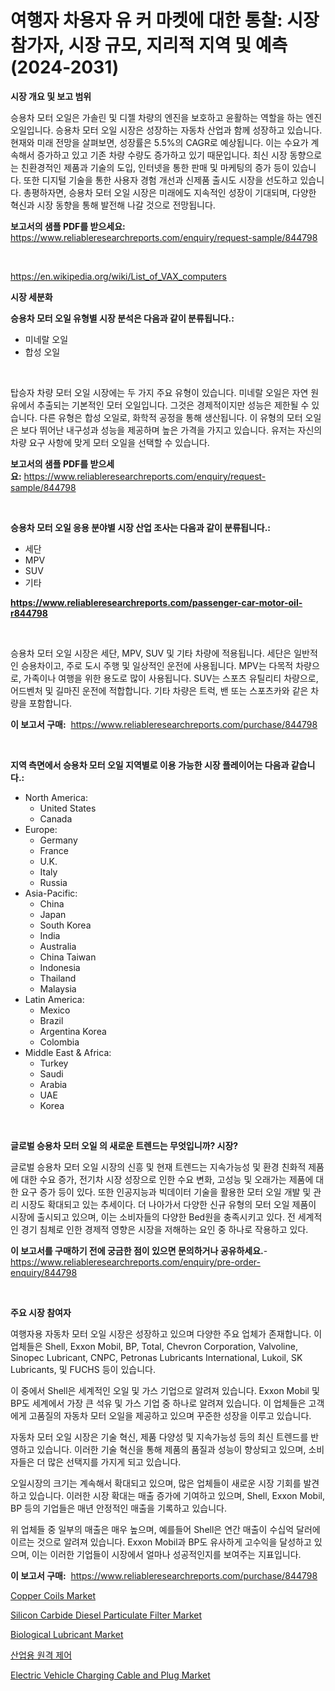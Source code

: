 <p><h1>여행자 차용자 유 커 마켓에 대한 통찰: 시장 참가자, 시장 규모, 지리적 지역 및 예측 (2024-2031)</h1></p><p><strong>시장 개요 및 보고 범위</strong></p>
<p><p>승용차 모터 오일은 가솔린 및 디젤 차량의 엔진을 보호하고 윤활하는 역할을 하는 엔진 오일입니다. 승용차 모터 오일 시장은 성장하는 자동차 산업과 함께 성장하고 있습니다. 현재와 미래 전망을 살펴보면, 성장률은 5.5%의 CAGR로 예상됩니다. 이는 수요가 계속해서 증가하고 있고 기존 차량 수량도 증가하고 있기 때문입니다. 최신 시장 동향으로는 친환경적인 제품과 기술의 도입, 인터넷을 통한 판매 및 마케팅의 증가 등이 있습니다. 또한 디지털 기술을 통한 사용자 경험 개선과 신제품 출시도 시장을 선도하고 있습니다. 총평하자면, 승용차 모터 오일 시장은 미래에도 지속적인 성장이 기대되며, 다양한 혁신과 시장 동향을 통해 발전해 나갈 것으로 전망됩니다.</p></p>
<p><strong>보고서의 샘플 PDF를 받으세요:</strong> <a href="https://www.reliableresearchreports.com/enquiry/request-sample/844798">https://www.reliableresearchreports.com/enquiry/request-sample/844798</a></p>
<p>&nbsp;</p>
<p><a href="https://en.wikipedia.org/wiki/List_of_VAX_computers">https://en.wikipedia.org/wiki/List_of_VAX_computers</a></p>
<p><strong>시장 세분화</strong></p>
<p><strong>승용차 모터 오일 유형별 시장 분석은 다음과 같이 분류됩니다.:</strong></p>
<p><ul><li>미네랄 오일</li><li>합성 오일</li></ul></p>
<p>&nbsp;</p>
<p><p>탑승자 차량 모터 오일 시장에는 두 가지 주요 유형이 있습니다. 미네랄 오일은 자연 원유에서 추출되는 기본적인 모터 오일입니다. 그것은 경제적이지만 성능은 제한될 수 있습니다. 다른 유형은 합성 오일로, 화학적 공정을 통해 생산됩니다. 이 유형의 모터 오일은 보다 뛰어난 내구성과 성능을 제공하며 높은 가격을 가지고 있습니다. 유저는 자신의 차량 요구 사항에 맞게 모터 오일을 선택할 수 있습니다.</p></p>
<p><strong>보고서의 샘플 PDF를 받으세요:</strong>&nbsp;<a href="https://www.reliableresearchreports.com/enquiry/request-sample/844798">https://www.reliableresearchreports.com/enquiry/request-sample/844798</a></p>
<p>&nbsp;</p>
<p><strong> 승용차 모터 오일 응용 분야별 시장 산업 조사는 다음과 같이 분류됩니다.:</strong></p>
<p><ul><li>세단</li><li>MPV</li><li>SUV</li><li>기타</li></ul></p>
<p><strong><a href="https://www.reliableresearchreports.com/passenger-car-motor-oil-r844798">https://www.reliableresearchreports.com/passenger-car-motor-oil-r844798</a></strong></p>
<p>&nbsp;</p>
<p><p>승용차 모터 오일 시장은 세단, MPV, SUV 및 기타 차량에 적용됩니다. 세단은 일반적인 승용차이고, 주로 도시 주행 및 일상적인 운전에 사용됩니다. MPV는 다목적 차량으로, 가족이나 여행을 위한 용도로 많이 사용됩니다. SUV는 스포츠 유틸리티 차량으로, 어드벤처 및 길마진 운전에 적합합니다. 기타 차량은 트럭, 밴 또는 스포츠카와 같은 차량을 포함합니다.</p></p>
<p><strong>이 보고서 구매:</strong>&nbsp; <a href="https://www.reliableresearchreports.com/purchase/844798">https://www.reliableresearchreports.com/purchase/844798</a></p>
<p>&nbsp;</p>
<p><strong>지역 측면에서 승용차 모터 오일 지역별로 이용 가능한 시장 플레이어는 다음과 같습니다.:</strong></p>
<p><ul>
    <li>
        North America:
        <ul>
            <li>United States</li>
            <li>Canada</li>
        </ul>
    </li>
    <li>
        Europe:
        <ul>
            <li>Germany</li>
            <li>France</li>
            <li>U.K.</li>
            <li>Italy</li>
            <li>Russia</li>
        </ul>
    </li>
    <li>
        Asia-Pacific:
        <ul>
            <li>China</li>
            <li>Japan</li>
            <li>South Korea</li>
            <li>India</li>
            <li>Australia</li>
            <li>China Taiwan</li>
            <li>Indonesia</li>
            <li>Thailand</li>
            <li>Malaysia</li>
        </ul>
    </li>
    <li>
        Latin America:
        <ul>
            <li>Mexico</li>
            <li>Brazil</li>
            <li>Argentina Korea</li>
            <li>Colombia</li>
        </ul>
    </li>
    <li>
        Middle East & Africa:
        <ul>
            <li>Turkey</li>
            <li>Saudi</li>
            <li>Arabia</li>
            <li>UAE</li>
            <li>Korea</li>
        </ul>
    </li>
    </ul></p>
<p>&nbsp;</p>
<p><strong>글로벌 승용차 모터 오일 의 새로운 트렌드는 무엇입니까? 시장?</strong></p>
<p><p>글로벌 승용차 모터 오일 시장의 신흥 및 현재 트렌드는 지속가능성 및 환경 친화적 제품에 대한 수요 증가, 전기차 시장 성장으로 인한 수요 변화, 고성능 및 오래가는 제품에 대한 요구 증가 등이 있다. 또한 인공지능과 빅데이터 기술을 활용한 모터 오일 개발 및 관리 시장도 확대되고 있는 추세이다. 더 나아가서 다양한 신규 유형의 모터 오일 제품이 시장에 출시되고 있으며, 이는 소비자들의 다양한 Bed원을 충족시키고 있다. 전 세계적인 경기 침체로 인한 경제적 영향은 시장을 저해하는 요인 중 하나로 작용하고 있다.</p></p>
<p><strong>이 보고서를 구매하기 전에 궁금한 점이 있으면 문의하거나 공유하세요.</strong>- <a href="https://www.reliableresearchreports.com/enquiry/pre-order-enquiry/844798">https://www.reliableresearchreports.com/enquiry/pre-order-enquiry/844798</a></p>
<p>&nbsp;</p>
<p><strong>주요 시장 참여자</strong></p>
<p><p>여행자용 자동차 모터 오일 시장은 성장하고 있으며 다양한 주요 업체가 존재합니다. 이 업체들은 Shell, Exxon Mobil, BP, Total, Chevron Corporation, Valvoline, Sinopec Lubricant, CNPC, Petronas Lubricants International, Lukoil, SK Lubricants, 및 FUCHS 등이 있습니다. </p><p>이 중에서 Shell은 세계적인 오일 및 가스 기업으로 알려져 있습니다. Exxon Mobil 및 BP도 세계에서 가장 큰 석유 및 가스 기업 중 하나로 알려져 있습니다. 이 업체들은 고객에게 고품질의 자동차 모터 오일을 제공하고 있으며 꾸준한 성장을 이루고 있습니다.</p><p>자동차 모터 오일 시장은 기술 혁신, 제품 다양성 및 지속가능성 등의 최신 트렌드를 반영하고 있습니다. 이러한 기술 혁신을 통해 제품의 품질과 성능이 향상되고 있으며, 소비자들은 더 많은 선택지를 가지게 되고 있습니다.</p><p>오일시장의 크기는 계속해서 확대되고 있으며, 많은 업체들이 새로운 시장 기회를 발견하고 있습니다. 이러한 시장 확대는 매출 증가에 기여하고 있으며, Shell, Exxon Mobil, BP 등의 기업들은 매년 안정적인 매출을 기록하고 있습니다. </p><p>위 업체들 중 일부의 매출은 매우 높으며, 예를들어 Shell은 연간 매출이 수십억 달러에 이르는 것으로 알려져 있습니다. Exxon Mobil과 BP도 유사하게 고수익을 달성하고 있으며, 이는 이러한 기업들이 시장에서 얼마나 성공적인지를 보여주는 지표입니다.</p></p>
<p><strong>이 보고서 구매:</strong>&nbsp;&nbsp;<a href="https://www.reliableresearchreports.com/purchase/844798">https://www.reliableresearchreports.com/purchase/844798</a></p>
<p><p><a href="https://medium.com/@elizbethsmithb208/navigating-the-global-copper-coils-market-landscape-trends-forecasts-and-impact-analysis-2024-c1a494018dc1">Copper Coils Market</a></p><p><a href="https://github.com/neilMartin36/Market-Research-Report-List-1/blob/main/silicon-carbide-diesel-particulate-filter-market.md">Silicon Carbide Diesel Particulate Filter Market</a></p><p><a href="https://medium.com/@luke.russell779/emerging-trends-in-biological-lubricant-market-global-outlook-and-future-prospects-from-2024-20a4d6409515">Biological Lubricant Market</a></p><p><a href="https://github.com/LuckeyCorbin/Market-Research-Report-List-1/blob/main/385520317584.md">산업용 원격 제어</a></p><p><a href="https://github.com/sydneyHley85/Market-Research-Report-List-1/blob/main/electric-vehicle-charging-cable-and-plug-market.md">Electric Vehicle Charging Cable and Plug Market</a></p></p>